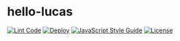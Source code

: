 # hello-lucas

[![Lint Code](https://github.com/LucasVmigotto/hello-lucas/actions/workflows/lint.yml/badge.svg)](https://github.com/LucasVmigotto/hello-lucas/actions/workflows/lint.yml)
[![Deploy](https://github.com/LucasVmigotto/hello-lucas/actions/workflows/deploy.yml/badge.svg)](https://github.com/LucasVmigotto/hello-lucas/actions/workflows/deploy.yml)
[![JavaScript Style Guide](https://img.shields.io/badge/code_style-standard-brightgreen.svg)](https://standardjs.com)
[![License](https://img.shields.io/:license-mit-blue.svg)](https://badges.mit-license.org)
